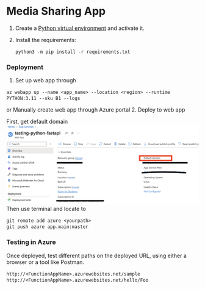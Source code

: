 # Media Sharing App

1. Create a [Python virtual environment](https://docs.python.org/3/tutorial/venv.html#creating-virtual-environments) and activate it.

2. Install the requirements:

    ```shell
    python3 -m pip install -r requirements.txt
    ```

### Deployment
1. Set up web app through</br>
```shell
az webapp up --name <app_name> --location <region> --runtime PYTHON:3.11 --sku B1 --logs
```

or Manually create web app through Azure portal
2. Deploy to web app

First, get default domain
<img src="others/Azure_domain.png">
Then use terminal and locate to 
```shell
git remote add azure <yourpath>
git push azure app.main:master
```

### Testing in Azure

Once deployed, test different paths on the deployed URL, using either a browser or a tool like Postman.

```
http://<FunctionAppName>.azurewebsites.net/sample
http://<FunctionAppName>.azurewebsites.net/hello/Foo
```
